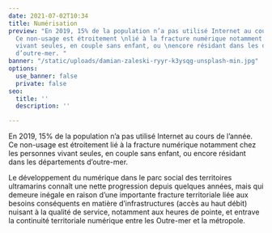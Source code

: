 ```yaml
---
date: 2021-07-02T10:34
title: Numérisation
preview: "En 2019, 15% de la population n’a pas utilisé Internet au cours de l’année.
  Ce non-usage est étroitement \nlié à la fracture numérique notamment chez les personnes
  vivant seules, en couple sans enfant, ou \nencore résidant dans les départements
  d’outre-mer. "
banner: "/static/uploads/damian-zaleski-ryyr-k3ysqg-unsplash-min.jpg"
options:
  use_banner: false
  private: false
seo:
  title: ''
  description: ''

---
```

En 2019, 15% de la population n’a pas utilisé Internet au cours de l’année. Ce non-usage est étroitement lié à la fracture numérique notamment chez les personnes vivant seules, en couple sans enfant, ou encore résidant dans les départements d’outre-mer. 

Le développement du numérique dans le parc social des territoires ultramarins connaît une nette progression depuis quelques années, mais qui demeure inégale en raison d’une importante fracture territoriale liée aux besoins conséquents en matière d’infrastructures (accès au haut débit) nuisant à la qualité de service, notamment aux heures de pointe, et entrave la continuité territoriale numérique entre les Outre-mer et la métropole.